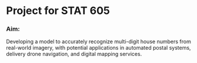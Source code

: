 # Project for STAT 605
### Aim: 
Developing a model to accurately recognize multi-digit house numbers from real-world imagery, with potential applications in automated postal systems, delivery drone navigation, and digital mapping services.
